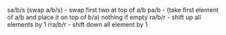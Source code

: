 sa/b/s (swap a/b/s)
	- swap first two at top of a/b
pa/b
	- (take first element of a/b and place it on top of b/a)
	nothing if empty
ra/b/r
	- shift up all elements by 1
rra/b/r
	- shift down all element by 1
